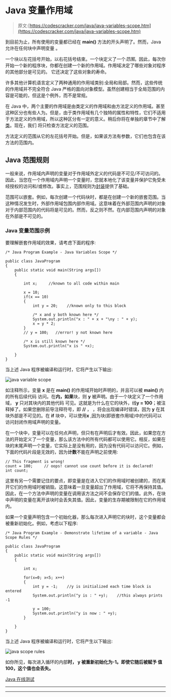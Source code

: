 # Java 变量作用域

> 原文:[https://codescracker.com/java/java-variables-scope.htm](https://codescracker.com/java/java-variables-scope.htm)

到目前为止，所有使用的变量都已经在 **main()** 方法的开头声明了。然而，Java 允许在任何块中声明变量 。

一个块以左花括号开始，以右花括号结束。一个块定义了一个*范围*。因此，每次你开始一个新的程序块，你都在创建一个新的作用域。作用域决定了哪些对象对程序的其他部分是可见的。 它还决定了这些对象的寿命。

许多其他计算机语言定义了两种通用的作用域类别:全局和局部。然而，这些传统的作用域并不完全符合 Java 严格的面向对象模型。虽然创建相当于全局范围的内容是可能的，但这是个例外，而不是常规。

在 Java 中，两个主要的作用域是由类定义的作用域和由方法定义的作用域。甚至这种区分也有些人为。但是，由于类作用域有几个独特的属性和特性，它们不适用于方法定义的作用域，所以这种区分有一定的意义。稍后你将在单独的章节中了解[类](/java/java-classes.htm)。现在，我们 将只检查方法定义的范围。

方法定义的范围从它的左花括号开始。但是，如果该方法有参数，它们也包含在该方法的范围内。

## Java 范围规则

一般来说，作用域内声明的变量对于作用域外定义的代码是不可见/不可访问的。因此，当您在一个作用域内声明一个变量时，您就本地化了该变量并保护它免受未经授权的访问和/或修改。事实上，范围规则为[封装](/java/java-encapsulation.htm)提供了基础。

范围可以嵌套。例如，每次创建一个代码块时，都是在创建一个新的嵌套范围。当这种情况发生时，外部作用域包围内部作用域。这意味着在外部范围内声明的对象对于内部范围内的代码将是可见的。然而，反之则不然。在内部范围内声明的对象在外部是不可见的。

### Java 变量范围示例

要理解嵌套作用域的效果，请考虑下面的程序:

```
/* Java Program Example - Java Variables Scope */

public class JavaProgram
{   
    public static void main(String args[])
    {

        int x;     //known to all code within main

        x = 10;
        if(x == 10)
        {
            int y = 20;    //known only to this block

            /* x and y both known here */
            System.out.println("x : " + x + "\ny : " + y);
            x = y * 2;
        }
        // y = 100;   //error! y not known here

        /* x is still known here */
        System.out.println("x is " +x);

    }
}
```

当上述 Java 程序被编译和运行时，它将产生以下输出:

![java variable scope](../Images/e1d4a1df1e5bb1154540fc76bbffa290.png)

如注释所示，变量 **x** 是在 **main()** 的作用域开始时声明的，并且可以被 **main()** 内的所有后续代码 访问。在**内，如果**块，则 **y** 被声明。由于一个块定义了一个作用域， **y** 只对其块内的其他代码 可见。这就是为什么在它的块外，线**y = 100**；被注释掉了。如果您删除前导注释符号，即 **//** ， ，将会出现编译时错误，因为 **y** 在其块外部是不可见的。在 **if** 块中，可以使用**x** ,因为块(即嵌套作用域)中的代码可以访问封闭作用域声明的变量。

在一个块中，变量可以在任何点声明，但只有在声明后才有效。因此，如果您在方法的开始定义了一个变量，那么该方法中的所有代码都可以使用它。相反，如果在块的末尾声明一个变量，它实际上是没有用的，因为没有代码可以访问它。例如，下面的代码片段是无效的，因为**计数**不能在声明之前使用:

```
// This fragment is wrong!
count = 100;     // oops! cannot use count before it is declared!
int count;
```

这里有另一个需要记住的要点，即变量是在进入它们的作用域时被创建的，而在离开它们的作用域时被销毁。这意味着一旦变量超出了作用域，它将不再保持其值。因此，在一个方法中声明的变量在调用该方法之间不会保存它们的值。此外，在块中声明的变量在离开该块时会丢失其值。因此，变量的生存期被限制在它的作用域内。

如果一个变量声明包含一个初始化器，那么每次进入声明它的块时，这个变量都会被重新初始化。例如，考虑以下程序:

```
/* Java Program Example - Demonstrate lifetime of a variable - Java Scope Rules */

public class JavaProgram
{   
    public static void main(String args[])
    {

        int x;

        for(x=0; x<5; x++)
        {
            int y = -1;    //y is initialized each time block is entered
            System.out.println("y is : " +y);    //this always prints -1

            y = 100;
            System.out.println("y is now : " +y);
        }

    }
}
```

当上述 Java 程序被编译和运行时，它将产生以下输出:

![java scope rules](../Images/b20d60d7753280563aa3e8f28604ee79.png)

如你所见，每次进入循环的内部**时， **y** 被重新初始化为-1。即使它随后被赋予 值 100，这个值也会丢失。**

[Java 在线测试](/exam/showtest.php?subid=1)

* * *

* * *